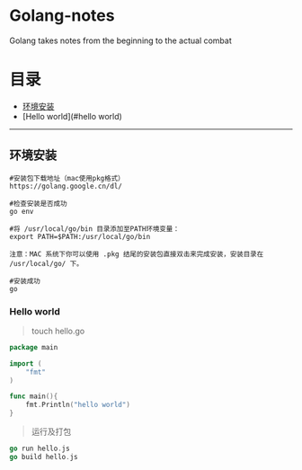 # Golang-notes
Golang takes notes from the beginning to the actual combat

目录
===

<!-- TOC -->

- [环境安装](#环境安装)
- [Hello world](#hello world)

<!-- /TOC -->
---


## 环境安装
```shell
#安装包下载地址（mac使用pkg格式）
https://golang.google.cn/dl/

#检查安装是否成功
go env

#将 /usr/local/go/bin 目录添加至PATH环境变量：
export PATH=$PATH:/usr/local/go/bin

注意：MAC 系统下你可以使用 .pkg 结尾的安装包直接双击来完成安装，安装目录在 /usr/local/go/ 下。

#安装成功
go
```

### Hello world
> touch hello.go

```go
package main

import (
	"fmt"
)

func main(){
	fmt.Println("hello world")
}
```

> 运行及打包

```go
go run hello.js
go build hello.js
```

